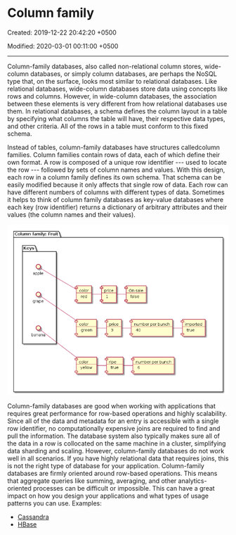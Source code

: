 # Column family

Created: 2019-12-22 20:42:20 +0500

Modified: 2020-03-01 00:11:00 +0500

---

Column-family databases, also called non-relational column stores, wide-column databases, or simply column databases, are perhaps the NoSQL type that, on the surface, looks most similar to relational databases. Like relational databases, wide-column databases store data using concepts like rows and columns. However, in wide-column databases, the association between these elements is very different from how relational databases use them.
In relational databases, a schema defines the column layout in a table by specifying what columns the table will have, their respective data types, and other criteria. All of the rows in a table must conform to this fixed schema.

Instead of tables, column-family databases have structures calledcolumn families. Column families contain rows of data, each of which define their own format. A row is composed of a unique row identifier --- used to locate the row --- followed by sets of column names and values.
With this design, each row in a column family defines its own schema. That schema can be easily modified because it only affects that single row of data. Each row can have different numbers of columns with different types of data. Sometimes it helps to think of column family databases as key-value databases where each key (row identifier) returns a dictionary of arbitrary attributes and their values (the column names and their values).

![Diagram of column-family database structure](media/Column-family-image1.png)

Column-family databases are good when working with applications that requires great performance for row-based operations and highly scalability. Since all of the data and metadata for an entry is accessible with a single row identifier, no computationally expensive joins are required to find and pull the information. The database system also typically makes sure all of the data in a row is collocated on the same machine in a cluster, simplifying data sharding and scaling.
However, column-family databases do not work well in all scenarios. If you have highly relational data that requires joins, this is not the right type of database for your application. Column-family databases are firmly oriented around row-based operations. This means that aggregate queries like summing, averaging, and other analytics-oriented processes can be difficult or impossible. This can have a great impact on how you design your applications and what types of usage patterns you can use.
Examples:
-   [Cassandra](https://cassandra.apache.org/)
-   [HBase](https://hbase.apache.org/)

